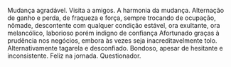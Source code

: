 Mudança agradável. Visita a amigos. A harmonia da mudança. Alternação de ganho
e perda, de fraqueza e força, sempre trocando de ocupação, nômade, descontente
com qualquer condição estável, ora exultante, ora melancólico, laborioso porém
indigno de confiança Afortunado graças à prudência nos negócios, embora às
vezes seja inacreditavelmente tolo. Alternativamente tagarela e desconfiado.
Bondoso, apesar de hesitante e inconsistente. Feliz na jornada. Questionador.

